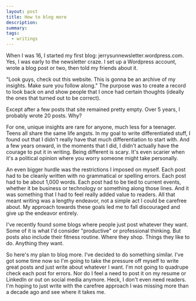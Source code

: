 ```yaml
---
layout: post
title: How to blog more
description:
summary:
tags:
  - writings
---
```


When I was 16, I started my first blog: jerrysunnewsletter.wordpress.com. Yes, I was early to the newsletter craze. I set up a Wordpress account, wrote a blog post or two, then told my friends about it.

"Look guys, check out this website. This is gonna be an archive of my insights. Make sure you follow along." The purpose was to create a record to look back on and show people that I once had certain thoughts (ideally the ones that turned out to be correct).

Except after a few posts that site remained pretty empty. Over 5 years, I probably wrote 20 posts. Why?

For one, unique insights are rare for anyone, much less for a teenager. Teens all share the same life angsts. In my goal to write differentiated stuff, I found out that I didn't really have that much differentiation to start with. And a few years onward, in the moments that I did, I didn't actually have the courage to put it in writing. Being different is scary. It's even scarier when it's a political opinion where you worry someone might take personally.

An even bigger hurdle was the restrictions I imposed on myself. Each post had to be cleanly written with no grammatical or spelling errors. Each post had to be about 1,000 words. Each post had to be tied to current events, whether it be business or technology or something along those lines. And it was something that I had to feel really added value to readers. All that meant writing was a lengthy endeavor, not a simple act I could be carefree about. My approach towards these goals led me to fall discouraged and give up the endeavor entirely.

I've recently found some blogs where people just post whatever they want. Some of it is what I'd consider "productive" or professional thinking. But posts also include their fitness routine. Where they shop. Things they like to do. Anything they want.

So here's my plan to blog more. I've decided to do something similar. I've got some time now so I'm going to take the pressure off myself to write great posts and just write about whatever I want. I'm not going to quadrupe check each post for errors. Nor do I feel a need to post it on my resume or LinkedIn or out on social media anymore. Heck, I don't even need readers. I'm hoping to just write with the carefree approach I was missing more than a decade ago and see where it takes me.
